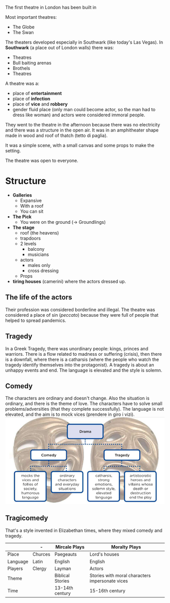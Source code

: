 The first theatre in London has been built in 

Most important theatres:
- The Globe
- The Swan

The theaters developed especially in Southwark (like today's Las Vegas).
In **Southwark** (a place out of London walls) there was:
- Theatres
- Bull baiting arenas
- Brothels
- Theatres

A theatre was a:
- place of **entertainment**
- place of **infection**
- place of **vice** and **robbery**
- gender fluid place (only man could become actor, so the man had to dress like woman)
and actors were considered immoral people.

They went to the theatre in the afternoon because there was no electricity and there was a structure in the open air. It was in an amphitheater shape made in wood and roof of thatch (tetto di paglia).

It was a simple scene, with a small canvas and some props to make the setting.

The theatre was open to everyone.
# Structure
- **Galleries**
	- Expansive
	- With a roof
	- You can sit
- **The Pick**
	- You were on the ground (-> Groundlings)
- **The stage**
	- roof (the heavens)
	- trapdoors
	- 2 levels
		- balcony
		- musicians
	- actors
		- males only
		- cross dressing
	- Props
- **tiring houses** (camerini) where the actors dressed up.
## The life of the actors
Their profession was considered borderline and illegal.
The theatre was considered a place of sin (*peccato*) because they were full of people that helped to spread pandemics.
## Tragedy
In a Greek Tragedy, there was unordinary people: kings, princes and warriors.
There is a flow related to madness or suffering (crisis), then there is a downfall, where there is a catharsis (where the people who watch the tragedy identify themselves into the protagonist).
A tragedy is about an unhappy events and end.
The language is elevated and the style is solemn.
## Comedy
The characters are ordinary and doesn't change. Also the situation is ordinary, and there is the theme of love.
The characters have to solve small problems/adversities (that they complete successfully).
The language is not elevated, and the aim is to mock vices (prendere in giro i vizi).
![Comedy vs Tragedy](Comedy%20vs%20Tragedy.png)
## Tragicomedy
That's a style invented in Elizabethan times, where they mixed comedy and tragedy.

|          | -       | Mircale Plays    | Moralty Plays                                   |
| -------- | ------- | ---------------- | ----------------------------------------------- |
| Place    | Churces | Paegeauts        | Lord's houses                                   |
| Language | Latin   | English          | English                                         |
| Players  | Clergy  | Layman           | Actors                                          |
| Theme    |         | Biblical Stories | Stories with moral characters impersonate vices |
| Time     |         | 13-14th century  | 15-16th century                                 |
